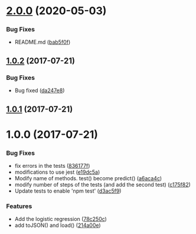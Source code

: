 # [2.0.0](https://github.com/mljs/logistic-regression/compare/v1.0.2...v2.0.0) (2020-05-03)


### Bug Fixes

* README.md ([bab5f0f](https://github.com/mljs/logistic-regression/commit/bab5f0f281a9a127b67a375554e7da6ea345609c))



<a name="1.0.2"></a>
## [1.0.2](https://github.com/mljs/logistic-regression/compare/v1.0.1...v1.0.2) (2017-07-21)


### Bug Fixes

* Bug fixed ([da247e8](https://github.com/mljs/logistic-regression/commit/da247e8))



<a name="1.0.1"></a>
## [1.0.1](https://github.com/mljs/logistic-regression/compare/v1.0.0...v1.0.1) (2017-07-21)



<a name="1.0.0"></a>
# 1.0.0 (2017-07-21)


### Bug Fixes

* fix errors in the tests ([836177f](https://github.com/mljs/logistic-regression/commit/836177f))
* modifications to use jest ([e19dc5a](https://github.com/mljs/logistic-regression/commit/e19dc5a))
* Modify name of methods. test() become predict() ([a6aca4c](https://github.com/mljs/logistic-regression/commit/a6aca4c))
* modify number of steps of the tests (and add the second test) ([c175f82](https://github.com/mljs/logistic-regression/commit/c175f82))
* Update tests to enable 'npm test' ([d3ac5f9](https://github.com/mljs/logistic-regression/commit/d3ac5f9))


### Features

* Add the logistic regression ([78c250c](https://github.com/mljs/logistic-regression/commit/78c250c))
* add toJSON() and load() ([214a00e](https://github.com/mljs/logistic-regression/commit/214a00e))



